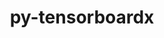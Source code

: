 ---
title: "py-tensorboardx"
layout: cache
categories: [package, develop-2023-09-24]
meta: {"versions": ["2.5.1"], "compilers": ["apple-clang@=14.0.0", "gcc@=11.3.0"], "oss": ["ubuntu22.04", "ventura"], "platforms": ["darwin", "linux"], "targets": ["aarch64", "x86_64_v3"], "stacks": ["ml-darwin-aarch64-mps", "ml-linux-x86_64-cpu", "ml-linux-x86_64-cuda", "ml-linux-x86_64-rocm", "root"], "num_specs": 2, "num_specs_by_stack": {"root": 2, "ml-darwin-aarch64-mps": 1, "ml-linux-x86_64-cpu": 1, "ml-linux-x86_64-cuda": 1, "ml-linux-x86_64-rocm": 1}}
spec_details: [{"hash": "ro6afxmbhomxzcmo6e7ovpyj7nosh6qw", "compiler": "apple-clang@=14.0.0", "versions": ["2.5.1"], "os": "ventura", "platform": "darwin", "target": "aarch64", "variants": ["build_system=python_pip"], "stacks": ["root", "ml-darwin-aarch64-mps"], "size": "-", "tarball": "https://binaries.spack.io/develop-2023-09-24/build_cache/darwin-ventura-aarch64/apple-clang-14.0.0/py-tensorboardx-2.5.1/darwin-ventura-aarch64-apple-clang-14.0.0-py-tensorboardx-2.5.1-ro6afxmbhomxzcmo6e7ovpyj7nosh6qw.spack"}, {"hash": "jklwsotaeow5lv6ktdeoyfow2s4qkke4", "compiler": "gcc@=11.3.0", "versions": ["2.5.1"], "os": "ubuntu22.04", "platform": "linux", "target": "x86_64_v3", "variants": ["build_system=python_pip"], "stacks": ["ml-linux-x86_64-cpu", "root", "ml-linux-x86_64-cuda", "ml-linux-x86_64-rocm"], "size": "-", "tarball": "https://binaries.spack.io/develop-2023-09-24/build_cache/linux-ubuntu22.04-x86_64_v3/gcc-11.3.0/py-tensorboardx-2.5.1/linux-ubuntu22.04-x86_64_v3-gcc-11.3.0-py-tensorboardx-2.5.1-jklwsotaeow5lv6ktdeoyfow2s4qkke4.spack"}]
---